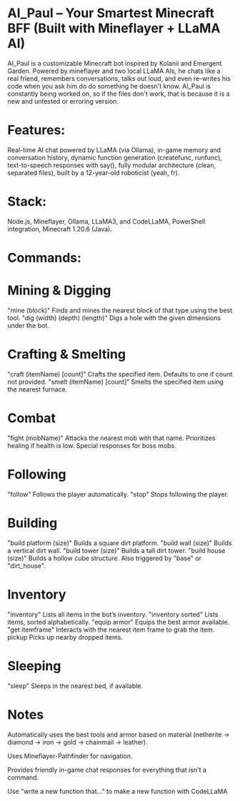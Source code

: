 # AI_Paul – Your Smartest Minecraft BFF (Built with Mineflayer + LLaMA AI)
AI_Paul is a customizable Minecraft bot inspired by Kolanii and Emergent Garden. Powered by mineflayer and two local LLaMA AIs, he chats like a real friend, remembers conversations, talks out loud, and even re-writes his code when you ask him do do something he doesn't know. AI_Paul is constantly being worked on, so if the files don't work, that is because it is a new and untested or erroring version.

# Features:

Real-time AI chat powered by LLaMA (via Ollama),
in-game memory and conversation history,
dynamic function generation (createfunc, runfunc),
text-to-speech responses with say(),
fully modular architecture (clean, separated files),
built by a 12-year-old roboticist (yeah, fr).

# Stack:
Node.js,
Mineflayer,
Ollama, LLaMA3, and CodeLLaMA,
PowerShell integration,
Minecraft 1.20.6 (Java).


# Commands:

# Mining & Digging

"mine (block)"	Finds and mines the nearest block of that type using the best tool.
"dig (width) (depth) (length)"	Digs a hole with the given dimensions under the bot.

# Crafting & Smelting

"craft (itemName) [count]"	Crafts the specified item. Defaults to one if count not provided.
"smelt (itemName) [count]"	Smelts the specified item using the nearest furnace.

# Combat

"fight (mobName)"	Attacks the nearest mob with that name. Prioritizes healing if health is low. Special responses for boss mobs.

# Following

"follow"	Follows the player automatically.
"stop"	Stops following the player.

# Building

"build platform (size)"	Builds a square dirt platform.
"build wall (size)"	Builds a vertical dirt wall.
"build tower (size)"	Builds a tall dirt tower.
"build house (size)"	Builds a hollow cube structure. Also triggered by "base" or "dirt_house".

# Inventory

"inventory"	Lists all items in the bot’s inventory.
"inventory sorted"	Lists items, sorted alphabetically.
"equip armor"	Equips the best armor available.
"get itemframe"	Interacts with the nearest item frame to grab the item.
pickup	Picks up nearby dropped items.

# Sleeping

"sleep"	Sleeps in the nearest bed, if available.

# Notes
Automatically uses the best tools and armor based on material (netherite -> diamond -> iron -> gold -> chainmail -> leather).

Uses Mineflayer-Pathfinder for navigation.

Provides friendly in-game chat responses for everything that isn't a command.

Use "write a new function that..." to make a new function with CodeLLaMA

